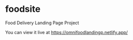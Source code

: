 # foodsite
Food Delivery Landing Page Project

You can view it live at https://omnifoodlandingp.netlify.app/
